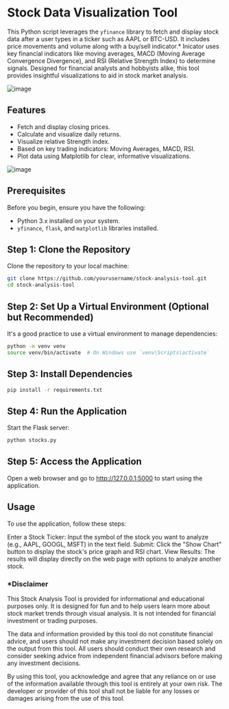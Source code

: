 # Stock Data Visualization Tool

This Python script leverages the `yfinance` library to fetch and display stock data after a user types in a ticker such as AAPL or BTC-USD. It includes price movements and volume along with a buy/sell indicator.* Inicator uses key financial indicators like moving averages, MACD (Moving Average Convergence Divergence), and RSI (Relative Strength Index) to determine signals. Designed for financial analysts and hobbyists alike, this tool provides insightful visualizations to aid in stock market analysis.

![image](https://github.com/BayDev20/Stock-Visualization-Tool/assets/152105436/4d82c2fc-7eff-4230-923e-8768299e6fae)



## Features

- Fetch and display closing prices.
- Calculate and visualize daily returns.
- Visualize relative Strength index.
- Based on key trading indicators: Moving Averages, MACD, RSI.
- Plot data using Matplotlib for clear, informative visualizations.

![image](https://github.com/BayDev20/Stock-Visualization-Tool/assets/152105436/e8df551e-475d-4814-ba1f-4da20184e90c)


## Prerequisites

Before you begin, ensure you have the following:
- Python 3.x installed on your system.
- `yfinance`, `flask`, and `matplotlib` libraries installed.

## Step 1: Clone the Repository

Clone the repository to your local machine:

```bash
git clone https://github.com/yourusername/stock-analysis-tool.git
cd stock-analysis-tool
```
## Step 2: Set Up a Virtual Environment (Optional but Recommended)
It's a good practice to use a virtual environment to manage dependencies:
```bash
python -m venv venv
source venv/bin/activate  # On Windows use `venv\Scripts\activate`
```
## Step 3: Install Dependencies
```bash
pip install -r requirements.txt
```
## Step 4: Run the Application
Start the Flask server:
```bash
python stocks.py
```
## Step 5: Access the Application
Open a web browser and go to http://127.0.0.1:5000 to start using the application.
## Usage
To use the application, follow these steps:

Enter a Stock Ticker: Input the symbol of the stock you want to analyze (e.g., AAPL, GOOGL, MSFT) in the text field.
Submit: Click the "Show Chart" button to display the stock's price graph and RSI chart.
View Results: The results will display directly on the web page with options to analyze another stock.

### *Disclaimer
This Stock Analysis Tool is provided for informational and educational purposes only. It is designed for fun and to help users learn more about stock market trends through visual analysis. It is not intended for financial investment or trading purposes.

The data and information provided by this tool do not constitute financial advice, and users should not make any investment decision based solely on the output from this tool. All users should conduct their own research and consider seeking advice from independent financial advisors before making any investment decisions.

By using this tool, you acknowledge and agree that any reliance on or use of the information available through this tool is entirely at your own risk. The developer or provider of this tool shall not be liable for any losses or damages arising from the use of this tool.


